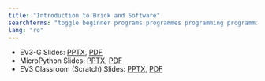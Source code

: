 ```yaml
---
title: "Introduction to Brick and Software"
searchterms: "toggle beginner programs programmes programming programming_app programing introev3 brick software ev3 buttons centre up- down- left- right- center- ipad tablet android app introduction introduction_to_brick_and_software micropython"
lang: "ro"
---
```

 <ul>
 <li class="ng-binding">EV3-G Slides:
 <a href="ProgrammingLessons/beginner/Introduction (rom).pptx">PPTX</a>,
 <a href="ProgrammingLessons/beginner/Introduction (rom).pdf">PDF</a>
 </li>

<li class="ng-binding">MicroPython Slides:
<a href="ProgrammingLessons/beginner/py-Introduction (rom).pptx">PPTX</a>,
<a href="ProgrammingLessons/beginner/py-Introduction (rom).pdf">PDF</a>
</li>
<li class="ng-binding">EV3 Classroom (Scratch) Slides:
<a href="ProgrammingLessons/beginner/scratch-Introduction (rom).pptx">PPTX</a>,
<a href="ProgrammingLessons/beginner/scratch-Introduction (rom).pdf">PDF</a>
</li>


 </ul>

